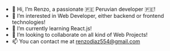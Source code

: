 - 👋 Hi, I’m Renzo, a passionate :peru: Peruvian developer :peru:!
- 👀 I’m interested in Web Developer, either backend or frontend technologies!
- 🌱 I’m currently learning React.js!
- 💞️ I’m looking to collaborate on all kind of Web Projects!
- 📫 You can contact me at renzodiaz554@gmail.com

<!---
Renzo4Renzo/Renzo4Renzo is a ✨ special ✨ repository because its `README.md` (this file) appears on your GitHub profile.
You can click the Preview link to take a look at your changes.
--->
